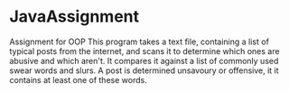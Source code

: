 # JavaAssignment
Assignment for OOP
This program takes a text file, containing a list of typical posts from the internet, and scans
it to determine which ones are abusive and which aren't. It compares it against a list of
commonly used swear words and slurs. A post is determined unsavoury or offensive, it it contains 
at least one of these words.
